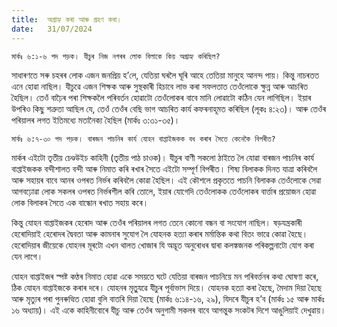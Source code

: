 ```yaml
---
title:  অগ্ৰাহ্য কৰা আৰু গ্ৰহণ কৰা।
date:   31/07/2024
---
```


`মাৰ্কঃ ৬:১-৬ পদ পড়ক। যীচুৰ নিজ নগৰৰ লোক বিলাকে কিয় অগ্ৰাহ্য কৰিছিল?`

সাধাৰণতে সৰু চহৰৰ লোক এজন জনপ্ৰিয় হ’লে, যেতিয়া ঘৰলৈ ঘূৰি আহে তেতিয়া মানুহে আনন্দ পায়। কিন্তু নাচৰতত এনে হোৱা নাছিল। যীচুৱে এজন শিক্ষক আৰু সুস্থকাৰী হিচাবে লাভ কৰা সফলতাত তেওঁলোকে ক্ষুন্ন আৰু আচৰিত হৈছিল। তেওঁ বাঢ়ৈৰ পৰা শিক্ষকলৈ পৰিবৰ্তন হোৱাটো তেওঁলোকৰ বাবে মানি লোৱাটো কঠিন যেন লাগিছিল। ইয়াৰ উপৰিও কিছু শত্ৰুতা আছিল যে, তেওঁ তেওঁৰ বেছি ভাগ আচৰিত কাৰ্য কফৰনাহূমত কৰিছিল (লূকঃ ৪:২৩)। আৰু তেওঁৰ পৰিয়ালৰ লগত ইতিমধ্যে মতানৈক্য হৈছিল (মাৰ্কঃ ৩:৩১-৩৫)।

`মাৰ্কঃ ৬:৭-৩০ পদ পড়ক। বাৰজন পাচনিৰ কাৰ্য যোহন বাপ্তাইজকক বধ কৰাৰ সৈতে কেনেকৈ বিপৰীত?`

মাৰ্কৰ এইটো তৃতীয় চেণ্ডউইচ কাহিনী (তৃতীয় পাঠ চাওক)। যীচুৰ বাণী সকলো ঠাইতে লৈ যোৱা বাৰজন পাচনিৰ কাৰ্য বাপ্তাইজকক বন্দীশালত বন্দী আৰু নিমাত কৰি ৰখাৰ সৈতে এইটো সম্পূৰ্ণ বিপৰীত। শিষ্য বিলাকক দিনত যাত্ৰা কৰিবলৈ আৰু সহায়ৰ বাবে আনৰ ওপৰত নিৰ্ভৰ কৰিবলৈ কোৱা হৈছিল। এই কৌশলে প্ৰকৃততে পাচনি বিলাকক তেওঁলোকে সেৱা আগবঢ়োৱা লোক সকলৰ ওপৰত নিৰ্ভৰশীল কৰি তোলে, ইয়াৰ যোগেদি তেওঁলোকক তেওঁলোকৰ বাৰ্ত্তাৰ প্ৰয়োজন হোৱা লোক বিলাকৰ সৈতে এক বান্ধোন ৰখাত সহায় কৰে।

কিন্তু যোহন বাপ্তাইজকৰ হেৰোদ আৰু তেওঁৰ পৰিয়ালৰ লগত তেনে কোনো বন্ধন বা সংযোগ নাছিল। ষড়যন্ত্ৰকাৰী হেৰোদিয়াই হেৰোদৰ দ্বৈবতা আৰু কামনাৰ সুযোগ লৈ যোহনক হত্যা কৰাৰ মৰ্মান্তিক কথা বিতং ভাৱে কোৱা হৈছে। হেৰোদিয়াৰ জীয়েকে যোহনৰ মূৰটো এখন থালত খোজাৰ যি অদ্ভূত অনুৰোধৰ দ্বাৰা কলঙ্কজনক পৰিকল্পনাটো যোগ কৰা যেন লাগে।

যোহন বাপ্তাইজৰ স্পষ্ট কণ্ঠৰ নিমাত হোৱা একে সময়তে ঘটে যেতিয়া বাৰজন পাচনিয়ে মন পৰিবৰ্ত্তনৰ কথা ঘোষণা কৰে, ঠিক যোহন বাপ্তাইজকে কৰাৰ দৰে। যোহনৰ মৃতু্যৱে যীচুৰ পূর্বাভাস দিয়ে। যোহনক হত্যা কৰা হৈছে, মৈদাম দিয়া হৈছে আৰু মৃত্যুৰ পৰা পুনৰুত্থিত হোৱা বুলি বাতৰি দিয়া হৈছে (মাৰ্কঃ ৬:১৪-১৬, ২৯), যিদৰে যীচুৰ হ’ব (মাৰ্কঃ ১৫ আৰু মাৰ্কঃ ১৬ অধ্যায়)। এই একে কাহিনীবোৰে যীচু আৰু তেওঁৰ অনুগামী সকলৰ বাবে আগন্তুক সংকটৰ দিশে আঙুলিয়াই দেখুৱায়।